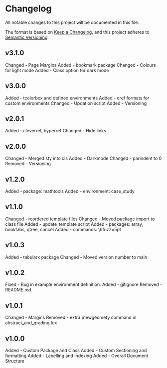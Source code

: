 # Changelog

All notable changes to this project will be documented in this file.

The format is based on [Keep a Changelog](https://keepachangelog.com/en/1.1.0/),
and this project adheres to [Semantic Versioning](https://semver.org/spec/v2.0.0.html).

<!--TYPES OF CHANGES:-->

<!-- Added - for new features.
Changed - for changes in existing functionality.
Deprecated - for soon-to-be removed features.
Removed - for now removed features.
Fixed - for any bug fixes.
Security - in case of vulnerabilities. -->

<!--Checklist-->
<!-- Update version number in main -->
<!-- write changelog -->
<!-- Commit all changes -->

## v3.1.0
Changed - Page Margins
Added - bookmark package
Changed - Colours for light mode
Added - Class option for dark mode

## v3.0.0
Added - tcolorbox and defined environments
Added - cref formats for custom environments
Changed - Updation script
Added - Versioning

## v2.0.1
Added - cleverref, hyperref
Changed - Hide links

## v2.0.0
Changed - Merged sty into cls
Added - Darkmode
Changed - parindent to 0
Removed - Versioning

## v1.2.0
Added - package: mathtools
Added - environment: case_study

## v1.1.0
Changed - reordered template files 
Changed - Moved package import to class file
Added - update_template script
Added - packages: array, booktabs, qtree, cancel
Added - commands: \hfuzz=5pt


## v1.0.3
Added - tabularx package
Changed - Moved version number to main

## v1.0.2
Fixed - Bug in example environment definition.
Added - gitignore
Removed - README.md

## v1.0.1
Changed - Margins
Removed - extra \newgeomety command in abstract_and_grading.tex

## v1.0.0
Added - Custom Package and Class
Added - Custom Sectioning and formatting
Added - Labelling and Indexing
Added - Overall Document Structure
